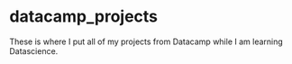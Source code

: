 # datacamp_projects
These is where I put all of my projects from Datacamp while I am learning Datascience.
